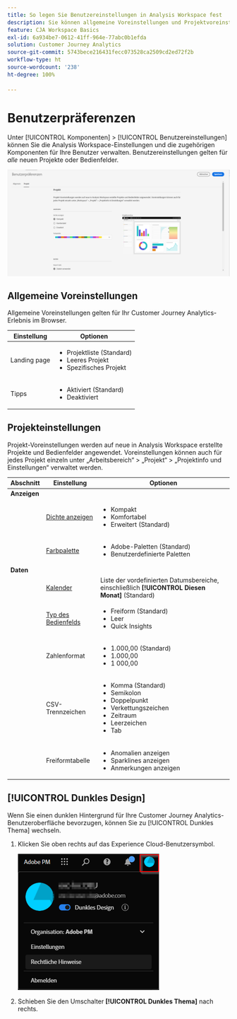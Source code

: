 ```yaml
---
title: So legen Sie Benutzereinstellungen in Analysis Workspace fest
description: Sie können allgemeine Voreinstellungen und Projektvoreinstellungen für Benutzer festlegen.
feature: CJA Workspace Basics
exl-id: 6a934be7-0612-41ff-964e-77abc0b1efda
solution: Customer Journey Analytics
source-git-commit: 5743bece216431fecc073528ca2509cd2ed72f2b
workflow-type: ht
source-wordcount: '238'
ht-degree: 100%

---
```


# Benutzerpräferenzen

Unter [!UICONTROL Komponenten] > [!UICONTROL Benutzereinstellungen] können Sie die Analysis Workspace-Einstellungen und die zugehörigen Komponenten für Ihre Benutzer verwalten. Benutzereinstellungen gelten für *alle* neuen Projekte oder Bedienfelder.

![Benutzerpräferenzen](assets/user-preferences.png)

## Allgemeine Voreinstellungen

Allgemeine Voreinstellungen gelten für Ihr Customer Journey Analytics-Erlebnis im Browser.

| Einstellung | Optionen |
| --- | --- |
| Landing page | <ul><li>Projektliste (Standard)</li><li>Leeres Projekt</li><li>Spezifisches Projekt</li></ul> |
| Tipps | <ul><li>Aktiviert (Standard)</li><li>Deaktiviert</li></ul> |

## Projekteinstellungen

Projekt-Voreinstellungen werden auf neue in Analysis Workspace erstellte Projekte und Bedienfelder angewendet. Voreinstellungen können auch für jedes Projekt einzeln unter „Arbeitsbereich“ > „Projekt“ > „Projektinfo und Einstellungen“ verwaltet werden.

| Abschnitt | Einstellung | Optionen |
| --- | --- | --- |
| **Anzeigen** |  |  |
|  | [Dichte anzeigen](https://experienceleague.adobe.com/docs/analytics-platform/using/cja-workspace/build-workspace-project/view-density.html?lang=de) | <ul><li>Kompakt</li><li>Komfortabel</li><li>Erweitert (Standard)</li></ul> |
|  | [Farbpalette](https://experienceleague.adobe.com/docs/analytics-platform/using/cja-workspace/build-workspace-project/color-palettes.html?lang=de) | <ul><li>Adobe-Paletten (Standard)</li><li>Benutzerdefinierte Paletten</li></ul> |
| **Daten** |  |  |
|  | [Kalender](https://experienceleague.adobe.com/docs/analytics-platform/using/cja-workspace/panels/panels.html?lang=de#calendar) | Liste der vordefinierten Datumsbereiche, einschließlich **[!UICONTROL Diesen Monat]** (Standard) |
|  | [Typ des Bedienfelds](https://experienceleague.adobe.com/docs/analytics-platform/using/cja-workspace/panels/panels.html?lang=de) | <ul><li>Freiform (Standard)</li><li>Leer</li><li>Quick Insights</li></ul> |
|  | Zahlenformat | <ul><li>1.000,00 (Standard)</li><li>1.000,00</li><li>1 000,00</li></ul> |
|  | CSV-Trennzeichen | <ul><li>Komma (Standard)</li><li>Semikolon</li><li>Doppelpunkt</li><li>Verkettungszeichen</li><li>Zeitraum</li><li>Leerzeichen</li><li>Tab</li></ul> |
|  | Freiformtabelle | <ul><li>Anomalien anzeigen </li><li>Sparklines anzeigen</li><li>Anmerkungen anzeigen</li></ul> |

## [!UICONTROL Dunkles Design]

Wenn Sie einen dunklen Hintergrund für Ihre Customer Journey Analytics-Benutzeroberfläche bevorzugen, können Sie zu [!UICONTROL Dunkles Thema] wechseln.

1. Klicken Sie oben rechts auf das Experience Cloud-Benutzersymbol.

   ![dark-theme](assets/dark-theme.png)

1. Schieben Sie den Umschalter **[!UICONTROL Dunkles Thema]** nach rechts.

